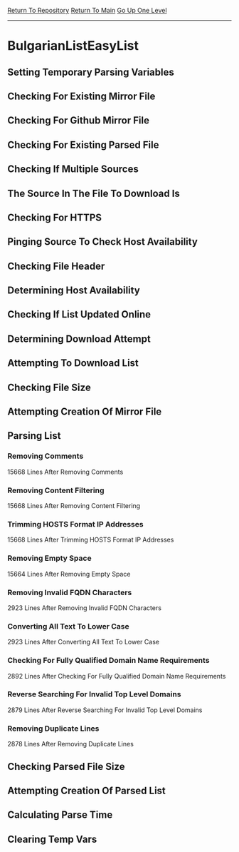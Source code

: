 [Return To Repository](https://github.com/deathbybandaid/piholeparser/)
[Return To Main](https://github.com/deathbybandaid/piholeparser/blob/master/RecentRunLogs/Mainlog.md)
[Go Up One Level](https://github.com/deathbybandaid/piholeparser/blob/master/RecentRunLogs/TopLevelScripts/30-Processing-External-Blacklists.md)
____________________________________
# BulgarianListEasyList
## Setting Temporary Parsing Variables
## Checking For Existing Mirror File
## Checking For Github Mirror File
## Checking For Existing Parsed File
## Checking If Multiple Sources
## The Source In The File To Download Is
## Checking For HTTPS
## Pinging Source To Check Host Availability
## Checking File Header
## Determining Host Availability
## Checking If List Updated Online
## Determining Download Attempt
## Attempting To Download List
## Checking File Size
## Attempting Creation Of Mirror File
## Parsing List
### Removing Comments
15668 Lines After Removing Comments
### Removing Content Filtering
15668 Lines After Removing Content Filtering
### Trimming HOSTS Format IP Addresses
15668 Lines After Trimming HOSTS Format IP Addresses
### Removing Empty Space
15664 Lines After Removing Empty Space
### Removing Invalid FQDN Characters
2923 Lines After Removing Invalid FQDN Characters
### Converting All Text To Lower Case
2923 Lines After Converting All Text To Lower Case
### Checking For Fully Qualified Domain Name Requirements
2892 Lines After Checking For Fully Qualified Domain Name Requirements
### Reverse Searching For Invalid Top Level Domains
2879 Lines After Reverse Searching For Invalid Top Level Domains
### Removing Duplicate Lines
2878 Lines After Removing Duplicate Lines
## Checking Parsed File Size
## Attempting Creation Of Parsed List
## Calculating Parse Time
## Clearing Temp Vars
